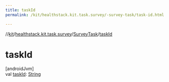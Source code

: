 ```yaml
---
title: taskId
permalink: /kit/healthstack.kit.task.survey/-survey-task/task-id.html

---
```

//[kit](../../../index.html)/[healthstack.kit.task.survey](../index.html)/[SurveyTask](index.html)/[taskId](task-id.html)



# taskId



[androidJvm]\
val [taskId](task-id.html): [String](https://kotlinlang.org/api/latest/jvm/stdlib/kotlin/-string/index.html)




